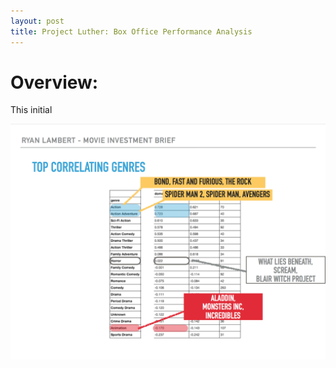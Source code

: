 ```yaml
---
layout: post
title: Project Luther: Box Office Performance Analysis
---
```


# Overview: 

This initial 

![Correlation](images/correlation_genre.png)




